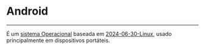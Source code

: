 # Android 
---
É um [sistema Operacional](api/2024/06/30/2024-06-30-Sistema_Operacional.md) baseada em [2024-06-30-Linux](api/2024/06/30/2024-06-30-Linux.md), usado principalmente em dispositivos portáteis.